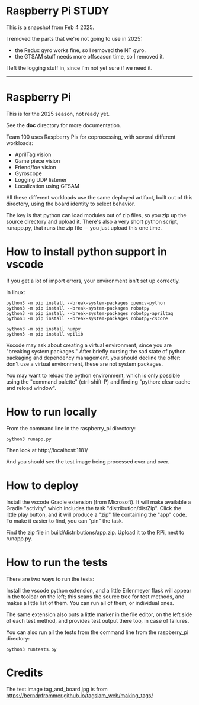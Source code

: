 # Raspberry Pi STUDY

This is a snapshot from Feb 4 2025.

I removed the parts that we're not going to use in 2025:

* the Redux gyro works fine, so I removed the NT gyro.
* the GTSAM stuff needs more offseason time, so I removed it.

I left the logging stuff in, since I'm not yet sure if we need it.

---



# Raspberry Pi

This is for the 2025 season, not ready yet.

See the __doc__ directory for more documentation.

Team 100 uses Raspberry Pis for coprocessing, with several different workloads:

* AprilTag vision
* Game piece vision
* Friend/foe vision
* Gyroscope
* Logging UDP listener
* Localization using GTSAM

All these different workloads use the same deployed artifact, built out of this directory,
using the board identity to select behavior.

The key is that python can load modules out of zip files, so you zip up the source directory
and upload it. There's also a very short python script, runapp.py, that runs the zip
file -- you just upload this one time.

# How to install python support in vscode

If you get a lot of import errors, your environment isn't set up correctly.

In linux:

```
python3 -m pip install --break-system-packages opencv-python
python3 -m pip install --break-system-packages robotpy
python3 -m pip install --break-system-packages robotpy-apriltag
python3 -m pip install --break-system-packages robotpy-cscore

python3 -m pip install numpy
python3 -m pip install wpilib
```

Vscode may ask about creating a virtual environment, since you are "breaking system packages."
After briefly cursing the sad state of python packaging and dependency management,
you should decline the offer: don't use a virtual environment, these are not system packages.

You may want to reload the python environment, which is only possible using the "command palette"
(ctrl-shift-P) and finding "python: clear cache and reload window". 

# How to run locally

From the command line in the raspberry_pi directory:

```
python3 runapp.py
```

Then look at http://localhost:1181/

And you should see the test image being processed over and over.


# How to deploy

Install the vscode Gradle extension (from Microsoft). It will make available a Gradle "activity" which includes the task "distribution/distZip". Click the little play button, and it will produce a "zip" file containing the "app" code. To make it easier to find, you can "pin" the task.

Find the zip file in build/distributions/app.zip. Upload it to the RPi, next to runapp.py.

# How to run the tests

There are two ways to run the tests:

Install the vscode python extension, and a little Erlenmeyer flask will appear in the toolbar on the left; this scans the source tree for test methods, and makes a little list of them.  You can run all of them, or individual ones.

The same extension also puts a little marker in the file editor, on the left side of each test method, and provides test output there too, in case of failures.

You can also run all the tests from the command line from the raspberry_pi directory:

```
python3 runtests.py
```

# Credits

The test image tag_and_board.jpg is from https://berndpfrommer.github.io/tagslam_web/making_tags/
